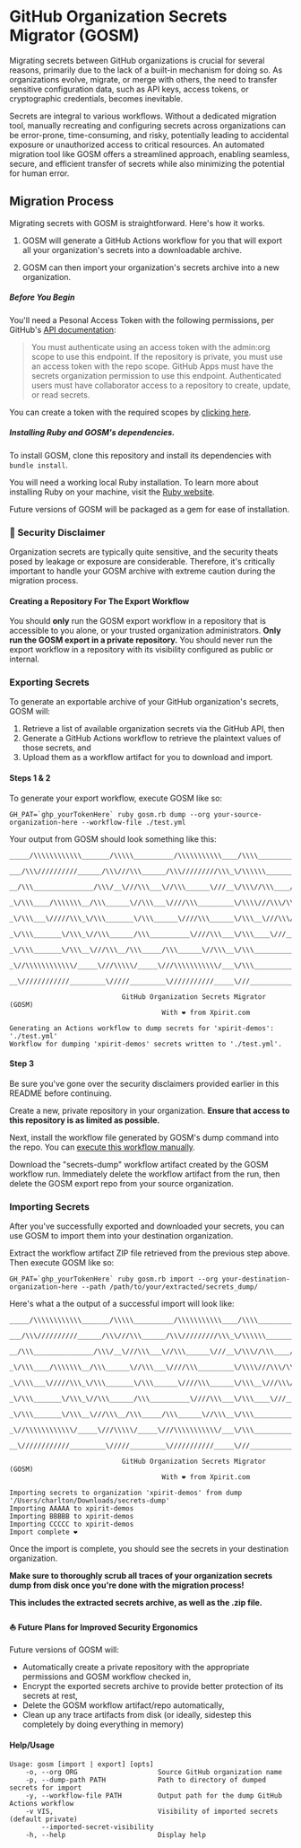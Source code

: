 # GitHub Organization Secrets Migrator (GOSM)

Migrating secrets between GitHub organizations is crucial for several reasons, primarily due to the lack of a built-in mechanism for doing so. As organizations evolve, migrate, or merge with others, the need to transfer sensitive configuration data, such as API keys, access tokens, or cryptographic credentials, becomes inevitable. 

Secrets are integral to various workflows. Without a dedicated migration tool, manually recreating and configuring secrets across organizations can be error-prone, time-consuming, and risky, potentially leading to accidental exposure or unauthorized access to critical resources. An automated migration tool like GOSM offers a streamlined approach, enabling seamless, secure, and efficient transfer of secrets while also minimizing the potential for human error.

## Migration Process

Migrating secrets with GOSM is straightforward. Here's how it works. 

1. GOSM will generate a GitHub Actions workflow for you that will export all your organization's secrets into a downloadable archive. 

2. GOSM can then import your organization's secrets archive into a new organization.

##### Before You Begin

You'll need a Pesonal Access Token with the following permissions, per GitHub's [API documentation](https://docs.github.com/en/rest/actions/secrets?apiVersion=2022-11-28#create-or-update-an-organization-secret):

> You must authenticate using an access token with the admin:org scope to use this endpoint. If the repository is private, you must use an access token with the repo scope. GitHub Apps must have the secrets organization permission to use this endpoint. Authenticated users must have collaborator access to a repository to create, update, or read secrets.

You can create a token with the required scopes by [clicking here](https://github.com/settings/tokens/new?scopes=repo,admin:org).

##### Installing Ruby and GOSM's dependencies.

To install GOSM, clone this repository and install its dependencies with `bundle install`. 

You will need a working local Ruby installation. To learn more about installing Ruby on your machine, visit the [Ruby website](https://www.ruby-lang.org/en/documentation/installation/).

Future versions of GOSM will be packaged as a gem for ease of installation.

### :children_crossing: Security Disclaimer 

Organization secrets are typically quite sensitive, and the security theats posed by leakage or exposure are considerable. Therefore, it's critically important to handle your GOSM archive with extreme caution during the migration process. 

#### Creating a Repository For The Export Workflow

You should **only** run the GOSM export workflow in a repository that is accessible to you alone, or your trusted organization administrators. **Only run the GOSM export in a private repository.** You should never run the export workflow in a repository with its visibility configured as public or internal.

### Exporting Secrets 

To generate an exportable archive of your GitHub organization's secrets, GOSM will:

1. Retrieve a list of available organization secrets via the GitHub API, then
2. Generate a GitHub Actions workflow to retrieve the plaintext values of those secrets, and 
3. Upload them as a workflow artifact for you to download and import.

#### Steps 1 & 2

To generate your export workflow, execute GOSM like so:

```
GH_PAT=`ghp_yourTokenHere` ruby gosm.rb dump --org your-source-organization-here --workflow-file ./test.yml
```

Your output from GOSM should look something like this:

```
_____/\\\\\\\\\\\\_______/\\\\\__________/\\\\\\\\\\\____/\\\\____________/\\\\_        
 ___/\\\//////////______/\\\///\\\______/\\\/////////\\\_\/\\\\\\________/\\\\\\_       
  __/\\\_______________/\\\/__\///\\\___\//\\\______\///__\/\\\//\\\____/\\\//\\\_      
   _\/\\\____/\\\\\\\__/\\\______\//\\\___\////\\\_________\/\\\\///\\\/\\\/_\/\\\_     
    _\/\\\___\/////\\\_\/\\\_______\/\\\______\////\\\______\/\\\__\///\\\/___\/\\\_    
     _\/\\\_______\/\\\_\//\\\______/\\\__________\////\\\___\/\\\____\///_____\/\\\_   
      _\/\\\_______\/\\\__\///\\\__/\\\_____/\\\______\//\\\__\/\\\_____________\/\\\_  
       _\//\\\\\\\\\\\\/_____\///\\\\\/_____\///\\\\\\\\\\\/___\/\\\_____________\/\\\_ 
        __\////////////_________\/////_________\///////////_____\///______________\///__

                            GitHub Organization Secrets Migrator (GOSM)
                                      With ❤️ from Xpirit.com

Generating an Actions workflow to dump secrets for 'xpirit-demos': './test.yml'
Workflow for dumping 'xpirit-demos' secrets written to './test.yml'.
```

#### Step 3 

Be sure you've gone over the security disclaimers provided earlier in this README before continuing.

Create a new, private repository in your organization. **Ensure that access to this repository is as limited as possible.**

Next, install the workflow file generated by GOSM's dump command into the repo. You can [execute this workflow manually](https://docs.github.com/en/actions/using-workflows/manually-running-a-workflow).

Download the "secrets-dump" workflow artifact created by the GOSM workflow run. Immediately delete the workflow artifact from the run, then delete the GOSM export repo from your source organization.

### Importing Secrets

After you've successfully exported and downloaded your secrets, you can use GOSM to import them into 
your destination organization.

Extract the workflow artifact ZIP file retrieved from the previous step above. Then execute GOSM like so:

```
GH_PAT=`ghp_yourTokenHere` ruby gosm.rb import --org your-destination-organization-here --path /path/to/your/extracted/secrets_dump/ 
```

Here's what a the output of a successful import will look like:

```
_____/\\\\\\\\\\\\_______/\\\\\__________/\\\\\\\\\\\____/\\\\____________/\\\\_        
 ___/\\\//////////______/\\\///\\\______/\\\/////////\\\_\/\\\\\\________/\\\\\\_       
  __/\\\_______________/\\\/__\///\\\___\//\\\______\///__\/\\\//\\\____/\\\//\\\_      
   _\/\\\____/\\\\\\\__/\\\______\//\\\___\////\\\_________\/\\\\///\\\/\\\/_\/\\\_     
    _\/\\\___\/////\\\_\/\\\_______\/\\\______\////\\\______\/\\\__\///\\\/___\/\\\_    
     _\/\\\_______\/\\\_\//\\\______/\\\__________\////\\\___\/\\\____\///_____\/\\\_   
      _\/\\\_______\/\\\__\///\\\__/\\\_____/\\\______\//\\\__\/\\\_____________\/\\\_  
       _\//\\\\\\\\\\\\/_____\///\\\\\/_____\///\\\\\\\\\\\/___\/\\\_____________\/\\\_ 
        __\////////////_________\/////_________\///////////_____\///______________\///__

                            GitHub Organization Secrets Migrator (GOSM)
                                      With ❤️ from Xpirit.com

Importing secrets to organization 'xpirit-demos' from dump '/Users/charlton/Downloads/secrets-dump'
Importing AAAAA to xpirit-demos
Importing BBBBB to xpirit-demos
Importing CCCCC to xpirit-demos
Import complete ❤️
```

Once the import is complete, you should see the secrets in your destination organization.

**Make sure to thoroughly scrub all traces of your organization secrets dump from disk once you're done with the migration process!**

**This includes the extracted secrets archive, as well as the .zip file.**

#### :boat: Future Plans for Improved Security Ergonomics

Future versions of GOSM will:

- Automatically create a private repository with the appropriate permissions and GOSM workflow checked in,
- Encrypt the exported secrets archive to provide better protection of its secrets at rest,
- Delete the GOSM workflow artifact/repo automatically,
- Clean up any trace artifacts from disk (or ideally, sidestep this completely by doing everything in memory)

#### Help/Usage 

```
Usage: gosm [import | export] [opts]
    -o, --org ORG                    Source GitHub organization name
    -p, --dump-path PATH             Path to directory of dumped secrets for import
    -y, --workflow-file PATH         Output path for the dump GitHub Actions workflow
    -v VIS,                          Visibility of imported secrets (default private)
        --imported-secret-visibility
    -h, --help                       Display help
```